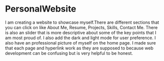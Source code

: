 # PersonalWebsite

I am creating a website to showcase myself.There are different sections that you can click on like About Me, Resume, Projects, Skills, Contact Me. There is also an slider that is more descriptive about some of the key points that I am most proud of. I also add the dark and light mode for user preference. I also have an professional picture of myself on the home page. I made sure that each page and hyperlink work as they are supposed to because web development can be confusing but is very helpful to be honest. 
